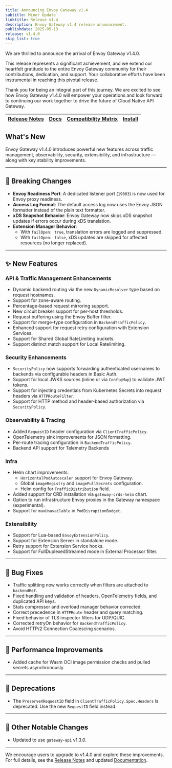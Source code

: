 ```yaml
---
title: Announcing Envoy Gateway v1.4
subtitle: Minor Update
linktitle: Release v1.4
description: Envoy Gateway v1.4 release announcement.
publishdate: 2025-05-13
release: v1.4.0
skip_list: true
---
```


We are thrilled to announce the arrival of Envoy Gateway v1.4.0.

This release represents a significant achievement, and we extend our heartfelt gratitude to the entire Envoy Gateway community for their contributions, dedication, and support. Your collaborative efforts have been instrumental in reaching this pivotal release.

Thank you for being an integral part of this journey. We are excited to see how Envoy Gateway v1.4.0 will empower your operations and look forward to continuing our work together to drive the future of Cloud Native API Gateway.

| [Release Notes][] | [Docs][docs] | [Compatibility Matrix][matrix] | [Install][] |
|-------------------|--------------|--------------------------------|--------------|

## What's New

Envoy Gateway v1.4.0 introduces powerful new features across traffic management, observability, security, extensibility, and infrastructure — along with key stability improvements.

---

## 🚨 Breaking Changes

- **Envoy Readiness Port**: A dedicated listener port (`19003`) is now used for Envoy proxy readiness.
- **Access Log Format**: The default access log now uses the Envoy JSON formatter instead of the plain text formatter.
- **xDS Snapshot Behavior**: Envoy Gateway now skips xDS snapshot updates if errors occur during xDS translation.
- **Extension Manager Behavior**:
  - With `failOpen: true`, translation errors are logged and suppressed.
  - With `failOpen: false`, xDS updates are skipped for affected resources (no longer replaced).

---

## ✨ New Features

### API & Traffic Management Enhancements

- Dynamic backend routing via the new `DynamicResolver` type based on request hostnames.
- Support for zone-aware routing.
- Percentage-based request mirroring support.
- New circuit breaker support for per-host thresholds.
- Request buffering using the Envoy Buffer filter.
- Support for merge-type configuration in `BackendTrafficPolicy`.
- Enhanced support for request retry configuration with Extension Services.
- Support for Shared Global RateLimiting buckets.
- Support distinct match support for Local Ratelimiting.

### Security Enhancements

- `SecurityPolicy` now supports forwarding authenticated usernames to backends via configurable headers in Basic Auth.
- Support for local JWKS sources (inline or via `ConfigMap`) to validate JWT tokens.
- Support for injecting credentials from Kubernetes Secrets into request headers via `HTTPRouteFilter`.
- Support for HTTP method and header-based authorization via `SecurityPolicy`.

### Observability & Tracing

- Added `RequestID` header configuration via `ClientTrafficPolicy`.
- OpenTelemetry sink improvements for JSON formatting.
- Per-route tracing configuration in `BackendTrafficPolicy`.
- Backend API support for Telemetry Backends

### Infra

- Helm chart improvements:
  - `HorizontalPodAutoscaler` support for Envoy Gateway.
  - Global `imageRegistry` and `imagePullSecrets` configuration.
  - Helm config for `TrafficDistribution` field.
- Added support for CRD installation via `gateway-crds-helm` chart.
- Option to run infrastructure Envoy proxies in the Gateway namespace (experimental).
- Support for `maxUnavailable` in `PodDisruptionBudget`.

### Extensibility

- Support for Lua-based `EnvoyExtensionPolicy`.
- Support for Extension Server in standalone mode.
- Retry support for Extension Service hooks.
- Support for FullDuplexedStreamed mode in External Processor filter.
---

## 🐞 Bug Fixes

- Traffic splitting now works correctly when filters are attached to `backendRef`.
- Fixed handling and validation of headers, OpenTelemetry fields, and duplicated API keys.
- Stats compressor and overload manager behavior corrected.
- Correct precedence in `HTTPRoute` header and query matching.
- Fixed behavior of TLS inspector filters for UDP/QUIC.
- Corrected retryOn behavior for `BackendTrafficPolicy`.
- Avoid HTTP/2 Connection Coalescing scenarios.
---

## 🚀 Performance Improvements

- Added cache for Wasm OCI image permission checks and pulled secrets asynchronously.

---

## 🛑 Deprecations

- The `PreserveXRequestID` field in `ClientTrafficPolicy.Spec.Headers` is deprecated. Use the new `RequestID` field instead.

---

## 📌 Other Notable Changes

- Updated to use `gateway-api` v1.3.0.

---

We encourage users to upgrade to v1.4.0 and explore these improvements. For full details, see the [Release Notes][] and updated [Documentation][docs].

[Release Notes]: https://gateway.envoyproxy.io/news/releases/notes/v1.4.0
[docs]: https://gateway.envoyproxy.io
[matrix]: https://gateway.envoyproxy.io/news/releases/matrix/
[Install]: https://gateway.envoyproxy.io/docs/tasks/quickstart/
